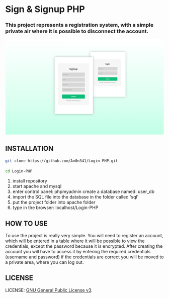 # Sign & Signup PHP

### This project represents a registration system, with a simple private air where it is possible to disconnect the account.

![presentation_image](login.png)

## INSTALLATION

```sh
git clone https://github.com/An0n341/Login-PHP.git

cd Login-PHP
```

1. install repository
1. start apache and mysql
1. enter control panel: phpmyadmin create a database named: user_db
1. import the SQL file into the database in the folder called 'sql'
1. put the project folder into apache folder
1. type in the browser: localhost/Login-PHP

## HOW TO USE

To use the project is really very simple. You will need to register an account, which will be entered in a table where it will be possible to view the credentials, except the password because it is encrypted. After creating the account you will have to access it by entering the required credentials (username and password) if the credentials are correct you will be moved to a private area, where you can log out.

## LICENSE

LICENSE: [GNU General Public License v3](LICENSE).
